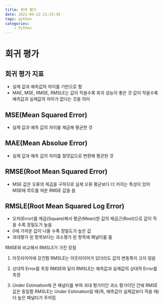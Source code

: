 ```yaml
---
title: 회귀 평가
date: 2021-04-22 21:53:34
tags: python
categories:
    - Python
---
```


# 회귀 평가

## 회귀 평가 지표

- 실제 값과 예측값의 차이를 기반으로 함
- MAE, MSE, RMSE, RMSLE는 값이 작을수록 회귀 성능이 좋은 것 값이 작을수록 예측값과 실제값의 차이가 없다는 것을 의미

## MSE(Mean Squared Error)

- 실제 값과 예측 값의 차이를 제곱해 평균한 것

## MAE(Mean Absolue Error)

- 실제 값과 예측 값의 차이를 절댓값으로 변환해 평균한 것

## RMSE(Root Mean Squared Error)

- MSE 값은 오류의 제곱을 구하므로 실제 오류 평균보다 더 커지는 특성이 있어 MSE에 루트를 씌운 RMSE 값을 씀

## RMSLE(Root Mean Squared Log Error)

- 오차(Error)를 제곱(Square)해서 평균(Mean)한 값의 제곱근(Root)으로 값이 작을 수록 정밀도가 높음
- 0에 가까운 값이 나올 수록 정밀도가 높은 값
- 과대평가 된 항목보다는 과소평가 된 항목에 패널티를 줌

RMSE와 비교해서 RMSLE가 가진 장점

1. 아웃라이어에 강건함
    RMSLE는 아웃라이어가 있더라도 값의 변동폭이 크지 않음
   
2. 상대적 Error를 측정
    RMSE와 달리 RMSLE는 예측값과 실제값의 상대적 Error를 측정
   
3. Under Estimation에 큰 패널티를 부여
    과대 평가이던 과소 평가이던 간에 RMSE값은 동일함
   RMSLE는 Under Estimation일 때(즉, 예측값이 실제값보다 작을 때) 더 높은 패널티가 주어짐
